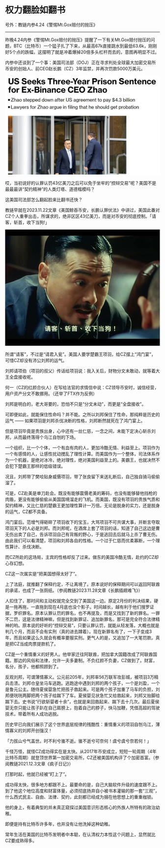# 权力翻脸如翻书

号外：教链内参4.24《警惕Mt.Gox赔付的抛压》

* * *

昨晚4.24内参《警惕Mt.Gox赔付的抛压》提醒了一下有关Mt.Gox赔付抛压的问题，BTC（比特币）一个猛子扎了下来，从最高67k直接跳水到最低63.6k，刚刚好5个点的跌幅，这摆明了就是冲着爆掉20倍多头杠杆而去的，意图再明显不过。

内参中还谈到了一个事：美国司法部（DOJ）正在寻求判处全球最大加密交易所币安的创始人、前CEO赵长鹏（CZ）3年监禁，并再次罚款5000万美元。

![](2024-04-25-A01.jpeg)

哎，当初说好的认罪认罚43亿美刀之后可以免于坐牢的“控辩交易”呢？美国不是最最最讲“契约精神”的人类灯塔、道德楷模吗？

这美国司法部怎么翻起脸来比翻书还快？

教链早就在2023.11.22文章《美国鲸吞币安，长鹏认罪伏法》中讲过，美国此番对CZ个人重拳出击，所谋求的，绝非区区43亿美刀，而是对币安的彻底控制。「请客，斩首，收下当狗!」

![](2024-04-25-A02.jpeg)

所谓“请客”，不过是“请君入瓮”。美国人要学楚霸王项羽，给CZ摆上“鸿门宴”，可惜CZ却没有沛公刘邦的运气。

刘邦请项伯（项羽的叔父）传话给项羽说：我入关后，财物分文未敢动，就等着大王全盘接收呢。

何一（CZ的红颜合伙人）在写给法官的求情信中说：CZ领导币安时，诚信经营，用户资产分文不敢挪用。（还举了FTX作为反例）

刘邦是明白的，老大哥要的，恐怕不只是“分文未动”，而更是“全盘接收”。

可即便如此，就能保住性命吗？并不能。之所以刘邦保住了性命，那纯粹是历史的运气 —— 如果项羽是刘邦杀伐决断的性格，刘邦断然就死在了鸿门宴上。

但是项羽毕竟是贵族出身，心中还有一丝仁慈，一念之间，未能下定决心斩杀刘邦，从而最终落得个乌江自刎的下场。

一个组织，比一个个体，一个有血有肉的人，更加冷酷无情、利益至上。项羽作为一个有感情的人，让感性扰动搅乱了理性计算。而美国作为一个整体，司法体系作为一个机器，是绝对冰冷，绝对理性，绝对美国利益至上的。美霸王，也就决然不会犯下楚霸王那样的低级错误。

况且，刘邦带了樊哙贴身威慑项羽，带了张良留下来送礼断后，自己独自骑马偷偷溜了。

可是，CZ赴美是单刀赴会。既没有能够震慑老美的筹码，也没有能够替他挡枪的肉盾，更没有能够偷偷从美国国境溜走的飞机。而美国，既没有项羽的贵族气质和契约精神，又比仁慈的楚霸王更加理性算计一万倍。无论是脱身的实力，还是脱身的运气，CZ都不具备。

鸿门宴后。范增气得砸碎了项羽收下的宝玉，大骂项羽不可共谋大事，并断言夺取项羽天下的人必是刘邦。而刘邦呢，在酒席上套了项羽的话，知道了自己这边是曹无伤出卖了自己，告诉项羽自己有背叛的野心，于是逃回去后就马上杀了曹无伤。由此我们可以看清楚，项羽和刘邦各自的性格。一个过于仁慈而优柔寡断，一个理性算计、杀伐决断。

而CZ所赴的这场局，主宾的性格却反了过来。做东的美国冷酷无情，赴约的CZ却心存幻想。

CZ这一次属实是“把美国想得太好了”。

上了法庭，就推翻了保释约定，不让离境了。原本说好的保释期间可以返回阿联酋的承诺，也成了一张厕纸。（参阅教链2023.11.28文章《长鹏插翅难飞》）

人扣住了，那时间和主动权就完全交到了美国这一边。原定2月份的判决结果，硬是一拖再拖，一直拖到现在4月底也没个影子。时间越长，越有利于他们搜罗证据，罗织罪名。原本认罪认罚的罪名，也不再提及，而是又找到了新的罪名。一罪不二罚，这是法律精神嘛，但是找到新罪证、追加新罪名，那可是完全符合法律精神的哟。原本说的好听的“控辩交易”，只要认罪认罚，就能从轻发落，大概也就是判几个月，而且不会有实刑（真的进去蹲着）。现在新罪名有了，一下子变成3年，而且如果这么久就会有概率要服实刑。更气人的是，又追加了一大笔罚款。真是把CZ当成肉票提款机了。

CZ是一个重情重义的好男人。他举家迁往阿联酋，把加拿大国籍改成了阿联酋国籍。那边的风俗和法律，允许一夫多妻制。不负红颜不负妻，CZ做到了。财富，名分，孩子，他都照顾到了。

反观刘邦，可谓薄情寡义。公元前205年，刘邦率56万联军攻彭城，被项羽3万精兵击溃。刘邦仓皇坐马车逃跑。逃跑途中遇到刘邦的两个孩子，一个是刘盈，一个是鲁元公主。随侍夏侯婴急忙把孩子救起来。可是两个孩子加重了马车的负担，刘邦便咣咣两脚把两个孩子给踹下了车。夏侯婴见状急忙又给救起来，刘邦又抬脚给踹下去。史书说“行欲斩婴者十余”，也就是来回救起来、踹下去十几次。最后夏侯婴无奈只能让孩子趴在自己肩膀上，抱着自己的脖子，快马加鞭，凭借高超的驾驶技术，带着所有人成功逃脱。

历史早已向我们展示了这个世界底层规律的残酷性：重情重义的项羽自刎乌江，薄情寡义的刘邦开创强汉！

「力拔山兮气盖世。时不利兮骓不逝。骓不逝兮可奈何！虞兮虞兮奈若何！」

千怪万怪，就怪CZ成功得实在是太快。从2017年币安成立，短短一轮周期（4年比特币周期）就登顶世界第一加密交易所，CZ还被美国机构评了个加密首富。（参阅教链2021.12.3文章《疯子日记》）

打那时起，他就已经被“盯上了”。

成功得太快，很多地方都跟不上。最要命的是，自己大脑软件升级的速度跟不上。到了他这个地位高度和财富体量，必须彻底扬弃自小被书本灌输的那一套“三观”，什么西式民主、自由、法律、契约，此刻都已经成为捆在他思想上的重重枷锁。

他的身上，有着典型的并未真正窥探过美国意识形态核心的外族人所特有的政治幼稚。

即便是持有比特币许多年，也并没有让他洗掉这种幼稚。

常年生活在美国的比特币发明者中本聪，在认清权力本性这个问题上，显然就比CZ要成熟得多。

